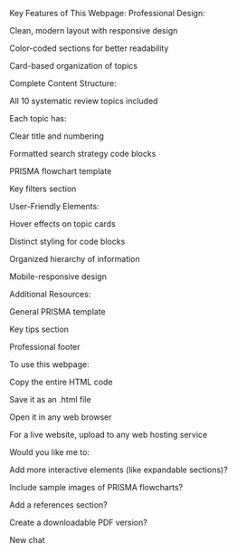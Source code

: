 Key Features of This Webpage:
Professional Design:

Clean, modern layout with responsive design

Color-coded sections for better readability

Card-based organization of topics

Complete Content Structure:

All 10 systematic review topics included

Each topic has:

Clear title and numbering

Formatted search strategy code blocks

PRISMA flowchart template

Key filters section

User-Friendly Elements:

Hover effects on topic cards

Distinct styling for code blocks

Organized hierarchy of information

Mobile-responsive design

Additional Resources:

General PRISMA template

Key tips section

Professional footer

To use this webpage:

Copy the entire HTML code

Save it as an .html file

Open it in any web browser

For a live website, upload to any web hosting service

Would you like me to:

Add more interactive elements (like expandable sections)?

Include sample images of PRISMA flowcharts?

Add a references section?

Create a downloadable PDF version?

New chat
